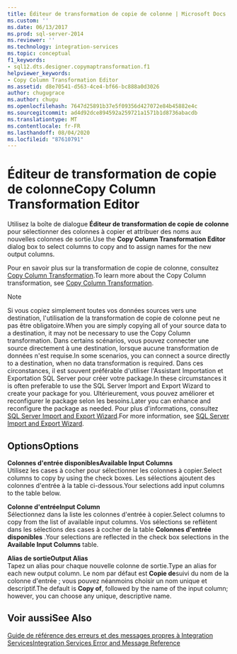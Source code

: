 ```yaml
---
title: Éditeur de transformation de copie de colonne | Microsoft Docs
ms.custom: ''
ms.date: 06/13/2017
ms.prod: sql-server-2014
ms.reviewer: ''
ms.technology: integration-services
ms.topic: conceptual
f1_keywords:
- sql12.dts.designer.copymaptransformation.f1
helpviewer_keywords:
- Copy Column Transformation Editor
ms.assetid: d8e70541-d563-4ce4-bf66-bc888a0d3026
author: chugugrace
ms.author: chugu
ms.openlocfilehash: 7647d25891b37e5f09356d427072e84b45882e4c
ms.sourcegitcommit: ad4d92dce894592a259721a1571b1d8736abacdb
ms.translationtype: MT
ms.contentlocale: fr-FR
ms.lasthandoff: 08/04/2020
ms.locfileid: "87610791"
---
```

# <a name="copy-column-transformation-editor"></a><span data-ttu-id="ab422-102">Éditeur de transformation de copie de colonne</span><span class="sxs-lookup"><span data-stu-id="ab422-102">Copy Column Transformation Editor</span></span>
  <span data-ttu-id="ab422-103">Utilisez la boîte de dialogue **Éditeur de transformation de copie de colonne** pour sélectionner des colonnes à copier et attribuer des noms aux nouvelles colonnes de sortie.</span><span class="sxs-lookup"><span data-stu-id="ab422-103">Use the **Copy Column Transformation Editor** dialog box to select columns to copy and to assign names for the new output columns.</span></span>  
  
 <span data-ttu-id="ab422-104">Pour en savoir plus sur la transformation de copie de colonne, consultez [Copy Column Transformation](data-flow/transformations/copy-column-transformation.md).</span><span class="sxs-lookup"><span data-stu-id="ab422-104">To learn more about the Copy Column transformation, see [Copy Column Transformation](data-flow/transformations/copy-column-transformation.md).</span></span>  
  
> [!NOTE]  
>  <span data-ttu-id="ab422-105">Si vous copiez simplement toutes vos données sources vers une destination, l'utilisation de la transformation de copie de colonne peut ne pas être obligatoire.</span><span class="sxs-lookup"><span data-stu-id="ab422-105">When you are simply copying all of your source data to a destination, it may not be necessary to use the Copy Column transformation.</span></span> <span data-ttu-id="ab422-106">Dans certains scénarios, vous pouvez connecter une source directement à une destination, lorsque aucune transformation de données n'est requise.</span><span class="sxs-lookup"><span data-stu-id="ab422-106">In some scenarios, you can connect a source directly to a destination, when no data transformation is required.</span></span> <span data-ttu-id="ab422-107">Dans ces circonstances, il est souvent préférable d'utiliser l'Assistant Importation et Exportation SQL Server pour créer votre package.</span><span class="sxs-lookup"><span data-stu-id="ab422-107">In these circumstances it is often preferable to use the SQL Server Import and Export Wizard to create your package for you.</span></span> <span data-ttu-id="ab422-108">Ultérieurement, vous pouvez améliorer et reconfigurer le package selon les besoins.</span><span class="sxs-lookup"><span data-stu-id="ab422-108">Later you can enhance and reconfigure the package as needed.</span></span> <span data-ttu-id="ab422-109">Pour plus d'informations, consultez [SQL Server Import and Export Wizard](import-export-data/import-and-export-data-with-the-sql-server-import-and-export-wizard.md).</span><span class="sxs-lookup"><span data-stu-id="ab422-109">For more information, see [SQL Server Import and Export Wizard](import-export-data/import-and-export-data-with-the-sql-server-import-and-export-wizard.md).</span></span>  
  
## <a name="options"></a><span data-ttu-id="ab422-110">Options</span><span class="sxs-lookup"><span data-stu-id="ab422-110">Options</span></span>  
 <span data-ttu-id="ab422-111">**Colonnes d'entrée disponibles**</span><span class="sxs-lookup"><span data-stu-id="ab422-111">**Available Input Columns**</span></span>  
 <span data-ttu-id="ab422-112">Utilisez les cases à cocher pour sélectionner les colonnes à copier.</span><span class="sxs-lookup"><span data-stu-id="ab422-112">Select columns to copy by using the check boxes.</span></span> <span data-ttu-id="ab422-113">Les sélections ajoutent des colonnes d'entrée à la table ci-dessous.</span><span class="sxs-lookup"><span data-stu-id="ab422-113">Your selections add input columns to the table below.</span></span>  
  
 <span data-ttu-id="ab422-114">**Colonne d'entrée**</span><span class="sxs-lookup"><span data-stu-id="ab422-114">**Input Column**</span></span>  
 <span data-ttu-id="ab422-115">Sélectionnez dans la liste les colonnes d'entrée à copier.</span><span class="sxs-lookup"><span data-stu-id="ab422-115">Select columns to copy from the list of available input columns.</span></span> <span data-ttu-id="ab422-116">Vos sélections se reflètent dans les sélections des cases à cocher de la table **Colonnes d'entrée disponibles** .</span><span class="sxs-lookup"><span data-stu-id="ab422-116">Your selections are reflected in the check box selections in the **Available Input Columns** table.</span></span>  
  
 <span data-ttu-id="ab422-117">**Alias de sortie**</span><span class="sxs-lookup"><span data-stu-id="ab422-117">**Output Alias**</span></span>  
 <span data-ttu-id="ab422-118">Tapez un alias pour chaque nouvelle colonne de sortie.</span><span class="sxs-lookup"><span data-stu-id="ab422-118">Type an alias for each new output column.</span></span> <span data-ttu-id="ab422-119">Le nom par défaut est **Copie de**suivi du nom de la colonne d'entrée ; vous pouvez néanmoins choisir un nom unique et descriptif.</span><span class="sxs-lookup"><span data-stu-id="ab422-119">The default is **Copy of**, followed by the name of the input column; however, you can choose any unique, descriptive name.</span></span>  
  
## <a name="see-also"></a><span data-ttu-id="ab422-120">Voir aussi</span><span class="sxs-lookup"><span data-stu-id="ab422-120">See Also</span></span>  
 [<span data-ttu-id="ab422-121">Guide de référence des erreurs et des messages propres à Integration Services</span><span class="sxs-lookup"><span data-stu-id="ab422-121">Integration Services Error and Message Reference</span></span>](../../2014/integration-services/integration-services-error-and-message-reference.md)  
  
  
